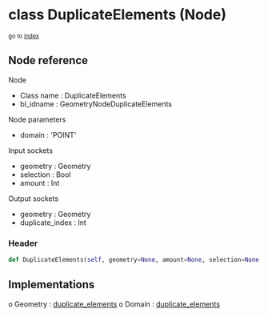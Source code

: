 # class DuplicateElements (Node)

<sub>go to [index](/docs/index.md)</sub>

## Node reference

Node
 - Class name : DuplicateElements
 - bl_idname : GeometryNodeDuplicateElements

Node parameters
 - domain : 'POINT'

Input sockets
 - geometry : Geometry
 - selection : Bool
 - amount : Int

Output sockets
 - geometry : Geometry
 - duplicate_index : Int

### Header

``` python
def DuplicateElements(self, geometry=None, amount=None, selection=None, domain='POINT', node_label=None, node_color=None):
```

## Implementations

o Geometry : [duplicate_elements](/docs/GeoNodes_classes/Geometry.md#duplicate_elements) 
o Domain : [duplicate_elements](/docs/GeoNodes_classes/Domain.md#duplicate_elements) 


